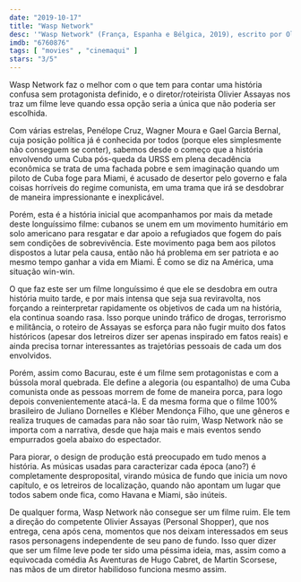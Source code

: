```yaml
---
date: "2019-10-17"
title: "Wasp Network"
desc: '"Wasp Network" (França, Espanha e Bélgica, 2019), escrito por Olivier Assayas, dirigido por Olivier Assayas, com Ana de Armas, Penélope Cruz, Edgar Ramírez, Wagner Moura, Gael García Bernal e Harlys Becerra. Escrito para o CinemAqui na cobertura da #mostrasp.'
imdb: "6760876"
tags: [ "movies" , "cinemaqui" ]
stars: "3/5"
---
```

Wasp Network faz o melhor com o que tem para contar uma história confusa sem protagonista definido, e o diretor/roteirista Olivier Assayas nos traz um filme leve quando essa opção seria a única que não poderia ser escolhida.

Com várias estrelas, Penélope Cruz, Wagner Moura e Gael Garcia Bernal, cuja posição política já é conhecida por todos (porque eles simplesmente não conseguem se conter), sabemos desde o começo que a história envolvendo uma Cuba pós-queda da URSS em plena decadência econômica se trata de uma fachada pobre e sem imaginação quando um piloto de Cuba foge para Miami, é acusado de desertor pelo governo e fala coisas horríveis do regime comunista, em uma trama que irá se desdobrar de maneira impressionante e inexplicável.

Porém, esta é a história inicial que acompanhamos por mais da metade deste longuíssimo filme: cubanos se unem em um movimento humitário em solo americano para resgatar e dar apoio a refugiados que fogem do país sem condições de sobrevivência. Este movimento paga bem aos pilotos dispostos a lutar pela causa, então não há problema em ser patriota e ao mesmo tempo ganhar a vida em Miami. É como se diz na América, uma situação win-win.

O que faz este ser um filme longuíssimo é que ele se desdobra em outra história muito tarde, e por mais intensa que seja sua reviravolta, nos forçando a reinterpretar rapidamente os objetivos de cada um na história, ela continua soando rasa. Isso porque unindo tráfico de drogas, terrorismo e militância, o roteiro de Assayas se esforça para não fugir muito dos fatos históricos (apesar dos letreiros dizer ser apenas inspirado em fatos reais) e ainda precisa tornar interessantes as trajetórias pessoais de cada um dos envolvidos.

Porém, assim como Bacurau, este é um filme sem protagonistas e com a bússola moral quebrada. Ele define a alegoria (ou espantalho) de uma Cuba comunista onde as pessoas morrem de fome de maneira porca, para logo depois convenientemente atacá-la. E da mesma forma que o filme 100% brasileiro de Juliano Dornelles e Kléber Mendonça Filho, que une gêneros e realiza truques de camadas para não soar tão ruim, Wasp Network não se importa com a narrativa, desde que haja mais e mais eventos sendo empurrados goela abaixo do espectador.

Para piorar, o design de produção está preocupado em tudo menos a história. As músicas usadas para caracterizar cada época (ano?) é completamente desproposital, virando música de fundo que inicia um novo capítulo, e os letreiros de localização, quando não apontam um lugar que todos sabem onde fica, como Havana e Miami, são inúteis.

De qualquer forma, Wasp Network não consegue ser um filme ruim. Ele tem a direção do competente Olivier Assayas (Personal Shopper), que nos entrega, cena após cena, momentos que nos deixam interessados em seus rasos personagens independente de seu pano de fundo. Isso quer dizer que ser um filme leve pode ter sido uma péssima ideia, mas, assim como a equivocada comédia As Aventuras de Hugo Cabret, de Martin Scorsese, nas mãos de um diretor habilidoso funciona mesmo assim.
